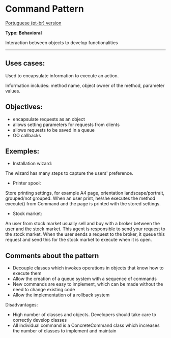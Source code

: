 # Command Pattern

[Portuguese (pt-br) version](README.pt-br.md)

**Type: Behavioral**

Interaction between objects to develop functionalities

---
## Uses cases:

Used to encapsulate information to execute an action.

Information includes: method name, object owner of the method, parameter values.

## Objectives:

- encapsulate requests as an object
- allows setting parameters for requests from clients 
- allows requests to be saved in a queue
- OO callbacks 

## Exemples:

- Installation wizard: 

The wizard has many steps to capture the users' preference.

- Printer spool:

Store printing settings, for example A4 page, orientation landscape/portrait, grouped/not grouped. When an user print, he/she executes the method execute() from Command and the page is printed with the stored settings.

- Stock market:

An user from stock market usually sell and buy with a broker between the user and the stock market. This agent is responsible to send your request to the stock market. When the user sends a request to the broker, it queue this request and send this for the stock market to execute when it is open.

## Comments about the pattern

- Decouple classes which invokes operations in objects that know how to execute them
- Allow the creation of a queue system with a sequence of commands 
- New commands are easy to implement, which can be made without the need to change existing code
- Allow the implementation of a rollback system

Disadvantages:
- High number of classes and objects. Developers should take care to correctly develop classes
- All individual command is a ConcreteCommand class which increases the number of classes to implement and maintain